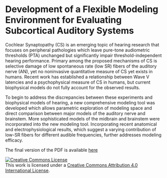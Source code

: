 Development of a Flexible Modeling Environment for Evaluating Subcortical Auditory Systems
=====

Cochlear Synaptopathy (CS) is an emerging topic of hearing research that focuses on peripheral pathologies which leave pure-tone audiometric thresholds (PTA) unchanged but significantly impair threshold-independent hearing performance. Primary among the proposed mechanisms of CS is selective damage of low spontaneous rate (low SR) fibers of the auditory nerve (AN), yet no noninvasive quantitative measure of CS yet exists in humans. Recent work has established a relationship between Wave V latencies and a psychophysical measure of CS in humans, but current biophysical models do not fully account for the observed results.

To begin to address the discrepancies between these experiments and biophysical models of hearing, a new comprehensive modeling tool was developed which allows parametric exploration of modeling space and direct comparison between major models of the auditory nerve and brainstem. More sophisticated models of the midbrain and brainstem were incorporated into the new modeling tool. Incorporating recent anatomical and electrophysiological results, which suggest a varying contribution of low-SR fibers for different audible frequencies, further addresses modeling efficacy.

The final version of the PDF is available [here](https://github.com/gvoysey/thesis/releases/tag/official-version)

<a rel="license" href="http://creativecommons.org/licenses/by/4.0/"><img alt="Creative Commons License" style="border-width:0" src="https://i.creativecommons.org/l/by/4.0/88x31.png" /></a><br />This work is licensed under a <a rel="license" href="http://creativecommons.org/licenses/by/4.0/">Creative Commons Attribution 4.0 International License</a>.
